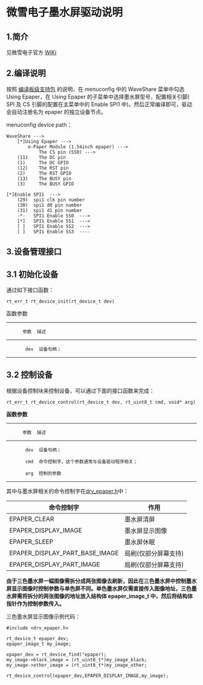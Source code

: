 # 微雪电子墨水屏驱动说明

## 1.简介

见微雪电子官方 [WiKi][1]

## 2.编译说明

按照 [编译板级支持包](../../README.md) 的说明，在 menuconfig 中的 WaveShare 菜单中勾选 Using Epaper，在 Using Epaper 的子菜单中选择墨水屏型号，配置相关引脚( SPI 及 CS 引脚的配置在主菜单中的 Enable SPI1 中)。然后正常编译即可，驱动会自动注册名为 epaper 的独立设备节点。

menuconfig device path：

    WaveShare --->
        [*]Using Epaper --->
            e-Paper Module (1.54inch epaper) --->
                The CS pin (SS0) --->
        (11)    The DC pin
        (1)     The DC GPIO
        (12)    The RST pin
        (2)     The RST GPIO
        (13)    The BUSY pin
        (3)     The BUSY GPIO
    
    [*]Enable SPI1  --->
        (29)  spi1 clk pin number
        (30)  spi1 d0 pin number
        (31)  spi1 d1 pin number
        -*-   SPI1 Enable SS0  ---> 
        [*]   SPI1 Enable SS1  --->
        [ ]   SPI1 Enable SS2  ---> 
        [ ]   SPI1 Enable SS3  ----

## 3.设备管理接口

## 3.1 初始化设备

通过如下接口函数：

    rt_err_t rt_device_init(rt_device_t dev)
函数参数

-----------------------------------------------------------------------
          参数  描述
--------------  -------------------------------------------------------
           dev  设备句柄；
-----------------------------------------------------------------------

## 3.2 控制设备

根据设备控制块来控制设备，可以通过下面的接口函数来完成：

    rt_err_t rt_device_control(rt_device_t dev, rt_uint8_t cmd, void* arg)

**函数参数**

-----------------------------------------------------------------------
          参数  描述
--------------  -------------------------------------------------------
           dev  设备句柄；

           cmd  命令控制字，这个参数通常与设备驱动程序相关；

           arg  控制的参数
-----------------------------------------------------------------------

其中与墨水屏相关的命令控制字在[drv_epaper.h](drv_epaper.h)中：

|命令控制字|作用|
| ------ | -----|
|EPAPER_CLEAR|墨水屏清屏|
|EPAPER_DISPLAY_IMAGE|墨水屏显示图像|
|EPAPER_SLEEP|墨水屏休眠|
|EPAPER_DISPLAY_PART_BASE_IMAGE|局刷(仅部分屏幕支持)|
|EPAPER_DISPLAY_PART_IMAGE|局刷(仅部分屏幕支持)|

**由于三色墨水屏一幅图像需拆分成两张图像去刷新，因此在三色墨水屏中控制墨水屏显示图像时控制参数与单色屏不同。单色墨水屏仅需直接传入图像地址，三色墨水屏需将拆分的两张图像的地址放入结构体 epaper_image_t 中，然后将结构体指针作为控制参数传入。**

三色墨水屏显示图像示例代码：

```
#include <drv_epaper.h>

rt_device_t epaper_dev;
epaper_image_t my_image;

epaper_dev = rt_device_find("epaper);
my_image->black_image = (rt_uint8_t*)my_image_black;
my_image->other_image = (rt_uint8_t*)my_image_other;

rt_device_control(epaper_dev,EPAPER_DISPLAY_IMAGE,my_image);
```


[1]:http://www.waveshare.net/wiki/1.54inch_e-Paper_Module